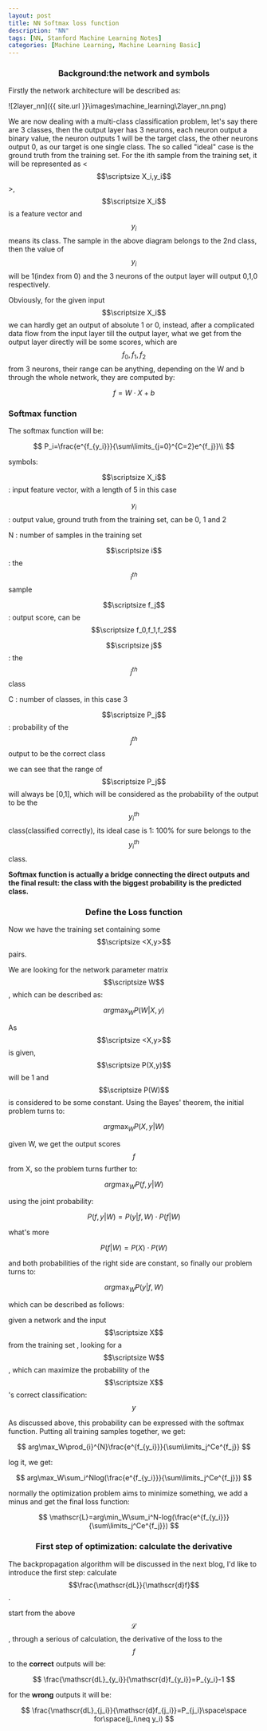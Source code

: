 ```yaml
---
layout: post
title: NN Softmax loss function
description: "NN"
tags: [NN, Stanford Machine Learning Notes]
categories: [Machine Learning, Machine Learning Basic]
---
```


### <center>Background:the network and symbols</center>

Firstly the network architecture will be described as:

![2layer_nn]({{ site.url }}\images\machine_learning\2layer_nn.png)

<!-- more -->

We are now dealing with a multi-class classification problem, let's say there are 3 classes, then the output layer has 3 neurons, each neuron output a binary value, the neuron outputs 1 will be the target class, the other neurons output 0, as our target is one single class. The so called "ideal" case is the ground truth from the training set. For the ith sample from the training set, it will be represented as <$$\scriptsize X_i,y_i$$>, $$\scriptsize X_i$$ is a feature vector and $$y_i$$ means its class. The sample in the above diagram belongs to the 2nd class, then the value of $$y_i$$ will be 1(index from 0) and the 3 neurons of the output layer will output 0,1,0 respectively. 

Obviously, for the given input $$\scriptsize X_i$$ we can hardly get an output of absolute 1 or 0, instead, after a complicated data flow from the input layer till the output layer, what we get from the output layer directly will be some scores, which are $$f_0,f_1,f_2$$ from 3 neurons, their range can be anything, depending on the W and b through the whole network, they are computed by:

$$
f=W\cdot X+b
$$

### Softmax function

The softmax function will be:


$$
P_i=\frac{e^{f_{y_i}}}{\sum\limits_{j=0}^{C=2}e^{f_j}}\\
$$

symbols:

$$\scriptsize X_i$$   : input feature vector, with a length of 5 in this case

$$y_i$$   : output value, ground truth from the training set, can be 0, 1 and 2

N   :  number of samples in the training set

$$\scriptsize i$$     :   the $$i^{th}$$ sample

$$\scriptsize f_j$$   :   output score, can be $$\scriptsize f_0,f_1,f_2$$

$$\scriptsize j$$    :   the $$j^{th}$$ class

C   : number of classes, in this case 3

$$\scriptsize P_j$$: probability of the $$j^{th}$$ output to be the correct class

we can see that the range of $$\scriptsize P_j$$ will always be [0,1], which will be considered as the probability of the output to be the $$y_i^{th}$$ class(classified correctly), its ideal case is 1: 100% for sure belongs to the $$y_i^{th}$$ class. 

**Softmax function is actually a bridge connecting the direct outputs and the final result: the class with the biggest probability is the predicted class.**

### <center>Define the Loss function</center>

Now we have the training set containing some $$\scriptsize <X,y>$$ pairs. 

We are looking for the network parameter matrix $$\scriptsize W$$, which can be described as:


$$
arg\max_W{P(W|X,y)}
$$

As $$\scriptsize <X,y>$$ is given, $$\scriptsize P(X,y)$$ will be 1 and $$\scriptsize P(W)$$ is considered to be some constant. Using the Bayes' theorem, the initial problem turns to:


$$
arg\max_W{P(X,y|W)}
$$

given W, we get the output scores $$f$$ from X, so the problem turns further to:


$$
arg\max_W{P(f,y|W)}
$$

using the joint probability:


$$
P(f,y|W)=P(y|f,W)\cdot P(f|W)
$$

what's more

$$
P(f|W)=P(X)\cdot P(W)
$$

and both probabilities of the right side are constant, so finally our problem turns to:


$$
arg\max_WP(y|f,W)
$$

which can be described as follows:

given a network and the input $$\scriptsize X$$ from the training set , looking for a $$\scriptsize W$$, which can maximize the probability of the $$\scriptsize X$$'s correct classification: $$y$$ 

As discussed above, this probability can be expressed with the softmax function. Putting all training samples together, we get:


$$
arg\max_W\prod_{i}^{N}\frac{e^{f_{y_i}}}{\sum\limits_j^Ce^{f_j}}
$$

log it, we get:


$$
arg\max_W\sum_i^Nlog(\frac{e^{f_{y_i}}}{\sum\limits_j^Ce^{f_j}})
$$

normally the optimization problem aims to minimize something, we add a minus and get the final loss function:


$$
\mathscr{L}=arg\min_W\sum_i^N-log(\frac{e^{f_{y_i}}}{\sum\limits_j^Ce^{f_j}})
$$


### <center>First step of optimization: calculate the derivative</center>

The backpropagation algorithm will be discussed in the next blog, I'd like to introduce the first step: calculate $$\frac{\mathscr{dL}}{\mathscr{d}f}$$.

start from the above $$\mathscr{L}$$, through a serious of calculation, the derivative of the loss to the $$f$$ to the **correct** outputs will be:


$$
\frac{\mathscr{dL}_{y_i}}{\mathscr{d}f_{y_i}}=P_{y_i}-1
$$

for the **wrong** outputs it will be:


$$
\frac{\mathscr{dL}_{j_i}}{\mathscr{d}f_{j_i}}=P_{j_i}\space\space for\space(j_i\neq y_i)
$$

